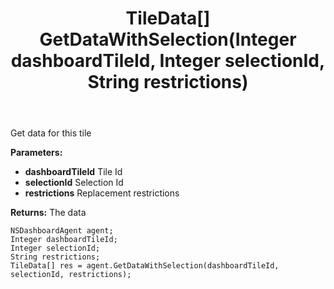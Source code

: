 ﻿---
uid: crmscript_ref_NSDashboardAgent_GetDataWithSelection
title: TileData[] GetDataWithSelection(Integer dashboardTileId, Integer selectionId, String restrictions)
intellisense: NSDashboardAgent.GetDataWithSelection
keywords: NSDashboardAgent, GetDataWithSelection
so.topic: reference
---

Get data for this tile

**Parameters:**
 - **dashboardTileId** Tile Id
 - **selectionId** Selection Id
 - **restrictions** Replacement restrictions

**Returns:** The data

```crmscript
NSDashboardAgent agent;
Integer dashboardTileId;
Integer selectionId;
String restrictions;
TileData[] res = agent.GetDataWithSelection(dashboardTileId, selectionId, restrictions);
```

